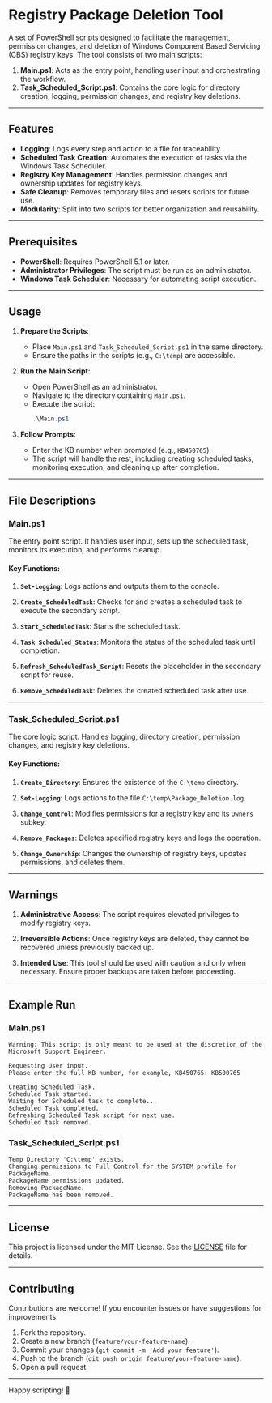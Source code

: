 # Registry Package Deletion Tool

A set of PowerShell scripts designed to facilitate the management, permission changes, and deletion of Windows Component Based Servicing (CBS) registry keys. The tool consists of two main scripts:

1. **Main.ps1**: Acts as the entry point, handling user input and orchestrating the workflow.
2. **Task_Scheduled_Script.ps1**: Contains the core logic for directory creation, logging, permission changes, and registry key deletions.

---

## **Features**

- **Logging**: Logs every step and action to a file for traceability.
- **Scheduled Task Creation**: Automates the execution of tasks via the Windows Task Scheduler.
- **Registry Key Management**: Handles permission changes and ownership updates for registry keys.
- **Safe Cleanup**: Removes temporary files and resets scripts for future use.
- **Modularity**: Split into two scripts for better organization and reusability.

---

## **Prerequisites**

- **PowerShell**: Requires PowerShell 5.1 or later.
- **Administrator Privileges**: The script must be run as an administrator.
- **Windows Task Scheduler**: Necessary for automating script execution.

---

## **Usage**

1. **Prepare the Scripts**:
   - Place `Main.ps1` and `Task_Scheduled_Script.ps1` in the same directory.
   - Ensure the paths in the scripts (e.g., `C:\temp`) are accessible.

2. **Run the Main Script**:
   - Open PowerShell as an administrator.
   - Navigate to the directory containing `Main.ps1`.
   - Execute the script:
     ```powershell
     .\Main.ps1
     ```

3. **Follow Prompts**:
   - Enter the KB number when prompted (e.g., `KB450765`).
   - The script will handle the rest, including creating scheduled tasks, monitoring execution, and cleaning up after completion.

---

## **File Descriptions**

### **Main.ps1**

The entry point script. It handles user input, sets up the scheduled task, monitors its execution, and performs cleanup.

#### Key Functions:

1. **`Set-Logging`**:
   Logs actions and outputs them to the console.

2. **`Create_ScheduledTask`**:
   Checks for and creates a scheduled task to execute the secondary script.

3. **`Start_ScheduledTask`**:
   Starts the scheduled task.

4. **`Task_Scheduled_Status`**:
   Monitors the status of the scheduled task until completion.

5. **`Refresh_ScheduledTask_Script`**:
   Resets the placeholder in the secondary script for reuse.

6. **`Remove_ScheduledTask`**:
   Deletes the created scheduled task after use.

---

### **Task_Scheduled_Script.ps1**

The core logic script. Handles logging, directory creation, permission changes, and registry key deletions.

#### Key Functions:

1. **`Create_Directory`**:
   Ensures the existence of the `C:\temp` directory.

2. **`Set-Logging`**:
   Logs actions to the file `C:\temp\Package_Deletion.log`.

3. **`Change_Control`**:
   Modifies permissions for a registry key and its `Owners` subkey.

4. **`Remove_Packages`**:
   Deletes specified registry keys and logs the operation.

5. **`Change_Ownership`**:
   Changes the ownership of registry keys, updates permissions, and deletes them.

---

## **Warnings**

1. **Administrative Access**:
   The script requires elevated privileges to modify registry keys.

2. **Irreversible Actions**:
   Once registry keys are deleted, they cannot be recovered unless previously backed up.

3. **Intended Use**:
   This tool should be used with caution and only when necessary. Ensure proper backups are taken before proceeding.

---

## **Example Run**

### **Main.ps1**
```plaintext
Warning: This script is only meant to be used at the discretion of the Microsoft Support Engineer.

Requesting User input.
Please enter the full KB number, for example, KB450765: KB500765

Creating Scheduled Task.
Scheduled Task started.
Waiting for Scheduled task to complete...
Scheduled Task completed.
Refreshing Scheduled Task script for next use.
Scheduled task removed.
```

### **Task_Scheduled_Script.ps1**
```plaintext
Temp Directory 'C:\temp' exists.
Changing permissions to Full Control for the SYSTEM profile for PackageName.
PackageName permissions updated.
Removing PackageName.
PackageName has been removed.
```

---

## **License**

This project is licensed under the MIT License. See the [LICENSE](LICENSE) file for details.

---

## **Contributing**

Contributions are welcome! If you encounter issues or have suggestions for improvements:

1. Fork the repository.
2. Create a new branch (`feature/your-feature-name`).
3. Commit your changes (`git commit -m 'Add your feature'`).
4. Push to the branch (`git push origin feature/your-feature-name`).
5. Open a pull request.

---

Happy scripting! 🚀

